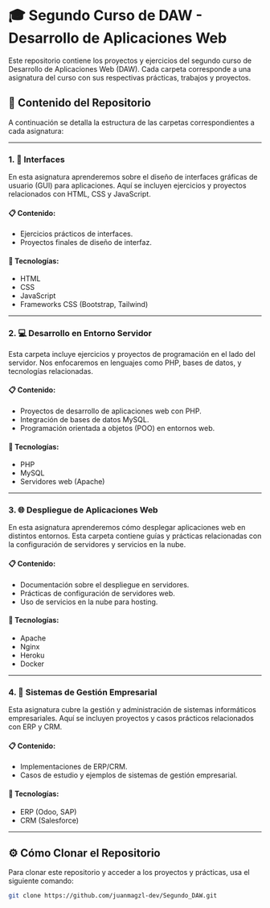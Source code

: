 # 🎓 **Segundo Curso de DAW - Desarrollo de Aplicaciones Web**

Este repositorio contiene los proyectos y ejercicios del segundo curso de Desarrollo de Aplicaciones Web (DAW). Cada carpeta corresponde a una asignatura del curso con sus respectivas prácticas, trabajos y proyectos.

## 📂 **Contenido del Repositorio**

A continuación se detalla la estructura de las carpetas correspondientes a cada asignatura:

---

### 1. 🎨 **Interfaces**
En esta asignatura aprenderemos sobre el diseño de interfaces gráficas de usuario (GUI) para aplicaciones. Aquí se incluyen ejercicios y proyectos relacionados con HTML, CSS y JavaScript.

#### 📋 **Contenido:**
- Ejercicios prácticos de interfaces.
- Proyectos finales de diseño de interfaz.

#### 🔧 **Tecnologías:**
- HTML
- CSS
- JavaScript
- Frameworks CSS (Bootstrap, Tailwind)

---

### 2. 💻 **Desarrollo en Entorno Servidor**
Esta carpeta incluye ejercicios y proyectos de programación en el lado del servidor. Nos enfocaremos en lenguajes como PHP, bases de datos, y tecnologías relacionadas.

#### 📋 **Contenido:**
- Proyectos de desarrollo de aplicaciones web con PHP.
- Integración de bases de datos MySQL.
- Programación orientada a objetos (POO) en entornos web.

#### 🔧 **Tecnologías:**
- PHP
- MySQL
- Servidores web (Apache)

---

### 3. 🌐 **Despliegue de Aplicaciones Web**
En esta asignatura aprenderemos cómo desplegar aplicaciones web en distintos entornos. Esta carpeta contiene guías y prácticas relacionadas con la configuración de servidores y servicios en la nube.

#### 📋 **Contenido:**
- Documentación sobre el despliegue en servidores.
- Prácticas de configuración de servidores web.
- Uso de servicios en la nube para hosting.

#### 🔧 **Tecnologías:**
- Apache
- Nginx
- Heroku
- Docker

---

### 4. 🏢 **Sistemas de Gestión Empresarial**
Esta asignatura cubre la gestión y administración de sistemas informáticos empresariales. Aquí se incluyen proyectos y casos prácticos relacionados con ERP y CRM.

#### 📋 **Contenido:**
- Implementaciones de ERP/CRM.
- Casos de estudio y ejemplos de sistemas de gestión empresarial.

#### 🔧 **Tecnologías:**
- ERP (Odoo, SAP)
- CRM (Salesforce)

---

## ⚙️ **Cómo Clonar el Repositorio**
Para clonar este repositorio y acceder a los proyectos y prácticas, usa el siguiente comando:

```bash
git clone https://github.com/juanmagzl-dev/Segundo_DAW.git

